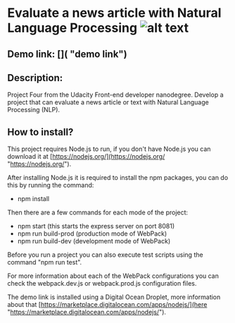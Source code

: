 # Evaluate a news article with Natural Language Processing ![alt text][logo]
[logo]: https://alexpwls.github.io/personal-blog-website/images/favicon/favicon-16x16.png "Purple dot"

Demo link: []( "demo link")
---

## Description:

Project Four from the Udacity Front-end developer nanodegree. Develop a project that can evaluate a news article or text with Natural Language Processing (NLP).

## How to install?

This project requires Node.js to run, if you don't have Node.js you can download it at [https://nodejs.org/](https://nodejs.org/ "https://nodejs.org/").

After installing Node.js it is required to install the npm packages, you can do this by running the command:

* npm install

Then there are a few commands for each mode of the project:

* npm start (this starts the express server on port 8081)
* npm run build-prod (production mode of WebPack)
* npm run build-dev (development mode of WebPack)

Before you run a project you can also execute test scripts using the command "npm run test".

For more information about each of the WebPack configurations you can check the webpack.dev.js or webpack.prod.js configuration files.

The demo link is installed using a Digital Ocean Droplet, more information about that [https://marketplace.digitalocean.com/apps/nodejs/](here "https://marketplace.digitalocean.com/apps/nodejs/").